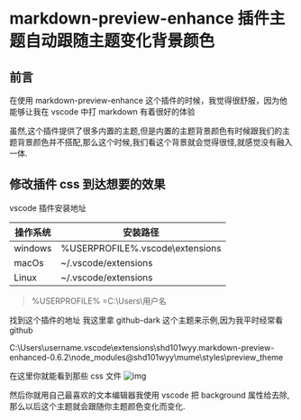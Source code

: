 # markdown-preview-enhance 插件主题自动跟随主题变化背景颜色

## 前言

在使用 markdown-preview-enhance 这个插件的时候，我觉得很舒服，因为他能够让我在 vscode 中打 markdown 有着很好的体验

虽然,这个插件提供了很多内置的主题,但是内置的主题背景颜色有时候跟我们的主题背景颜色并不搭配,那么这个时候,我们看这个背景就会觉得很怪,就感觉没有融入一体.

## 修改插件 css 到达想要的效果

vscode 插件安装地址

| 操作系统 | 安装路径                         |
| -------- | -------------------------------- |
| windows  | %USERPROFILE%\.vscode\extensions |
| macOs    | ~/.vscode/extensions             |
| Linux    | ~/.vscode/extensions             |

> %USERPROFILE% =C:\Users\用户名

找到这个插件的地址
我这里拿 github-dark 这个主题来示例,因为我平时经常看 github

C:\Users\username\.vscode\extensions\shd101wyy.markdown-preview-enhanced-0.6.2\node_modules\@shd101wyy\mume\styles\preview_theme

在这里你就能看到那些 css 文件
![img](https://img-blog.csdnimg.cn/b9547107010e4998aa6f9de95f64d9ad.png)

然后你就用自己最喜欢的文本编辑器我使用 vscode 把 background 属性给去除,那么以后这个主题就会跟随你主题颜色变化而变化.

